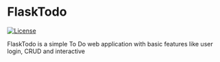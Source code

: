 # FlaskTodo

[![License][license-image]][license-url]

FlaskTodo is a simple To Do web 
application with basic features like 
user login, CRUD and interactive

[license-url]: https://github.com/rtzll/flask-todolist/blob/master/LICENSE
[license-image]: https://img.shields.io/badge/license-MIT-blue.svg?style=flat


